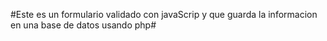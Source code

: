 #Este es un formulario validado con javaScrip y que guarda la informacion en una base de datos usando php#
